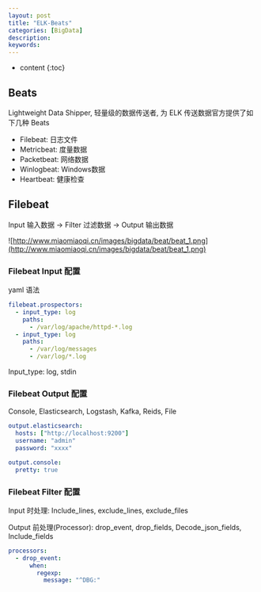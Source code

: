```yaml
---
layout: post
title: "ELK-Beats"
categories: [BigData]
description:
keywords:
---
```


* content
{:toc}     
## Beats

Lightweight Data Shipper, 轻量级的数据传送者, 为 ELK 传送数据官方提供了如下几种 Beats

* Filebeat: 日志文件
* Metricbeat: 度量数据
* Packetbeat: 网络数据
* Winlogbeat: Windows数据
* Heartbeat: 健康检查

## Filebeat

Input 输入数据 -> Filter 过滤数据 -> Output 输出数据

![http://www.miaomiaoqi.cn/images/bigdata/beat/beat_1.png](http://www.miaomiaoqi.cn/images/bigdata/beat/beat_1.png)

### Filebeat Input 配置

yaml 语法

```yaml
filebeat.prospectors:
  - input_type: log
    paths:
      - /var/log/apache/httpd-*.log
  - input_type: log
  	paths:
  	  - /var/log/messages
  	  - /var/log/*.log
```

Input_type: log, stdin



### Filebeat Output 配置

Console, Elasticsearch, Logstash, Kafka, Reids, File

```yaml
output.elasticsearch:
  hosts: ["http://localhost:9200"]
  username: "admin"
  password: "xxxx"
```

```yaml
output.console:
  pretty: true
```



### Filebeat Filter 配置

Input 时处理: Include_lines, exclude_lines, exclude_files

Output 前处理(Processor): drop_event, drop_fields, Decode_json_fields, Include_fields

```yaml
processors:
  - drop_event:
      when:
        regexp:
          message: "^DBG:"
```


